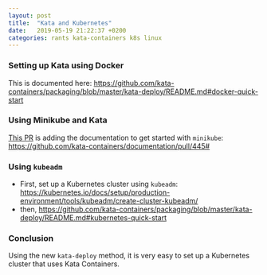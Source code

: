 ```yaml
---
layout: post
title:  "Kata and Kubernetes"
date:   2019-05-19 21:22:37 +0200
categories: rants kata-containers k8s linux
---
```


### Setting up Kata using Docker
This is documented here: https://github.com/kata-containers/packaging/blob/master/kata-deploy/README.md#docker-quick-start

### Using Minikube and Kata
[This PR](https://github.com/kata-containers/documentation/pull/445#) is adding the documentation to get started with `minikube`: https://github.com/kata-containers/documentation/pull/445#

### Using `kubeadm`
- First, set up a Kubernetes cluster using `kubeadm`: https://kubernetes.io/docs/setup/production-environment/tools/kubeadm/create-cluster-kubeadm/
- then, https://github.com/kata-containers/packaging/blob/master/kata-deploy/README.md#kubernetes-quick-start

### Conclusion
Using the new `kata-deploy` method, it is very easy to set up a Kubernetes cluster that uses Kata Containers.